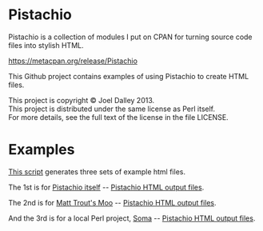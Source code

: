 Pistachio
=========

Pistachio is a collection of modules I put on CPAN for turning source code files into stylish HTML.

https://metacpan.org/release/Pistachio

This Github project contains examples of using Pistachio to create HTML files.

This project is copyright &copy; Joel Dalley 2013.<br/>
This project is distributed under the same license as Perl itself.<br/>
For more details, see the full text of the license in the file LICENSE.

Examples
========

[This script](https://github.com/joeldalley/pistachio/blob/master/generate_html.pl) generates three sets of example html files.

The 1st is for [Pistachio itself](https://metacpan.org/pod/Pistachio) -- [Pistachio HTML output files](http://joeldalley.github.io/pistachio/Pistachio/).

The 2nd is for [Matt Trout's Moo](https://metacpan.org/pod/Moo) -- [Pistachio HTML output files](http://joeldalley.github.io/pistachio/Moo/).

And the 3rd is for a local Perl project, [Soma](https://github.com/joeldalley/Soma) -- [Pistachio HTML output files](http://joeldalley.github.io/pistachio/Soma/).
